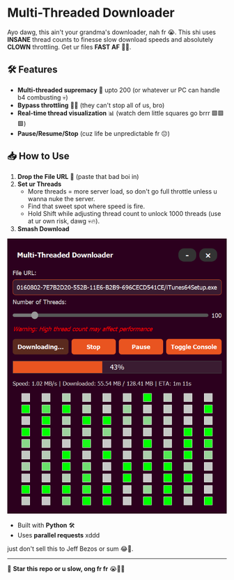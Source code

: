# Multi-Threaded Downloader 

Ayo dawg, this ain't your grandma's downloader, nah fr 😭. This shi uses **INSANE** thread counts to finesse slow download speeds and absolutely **CLOWN** throttling. Get ur files **FAST AF** 🚀💨.

## 🛠 Features
- **Multi-threaded supremacy** 🧵 upto 200 (or whatever ur PC can handle b4 combusting 💀)
- **Bypass throttling** 💨💨 (they can't stop all of us, bro)
- **Real-time thread visualization** 📊 (watch dem little squares go brrr 🟩🟩🟩)
- **Pause/Resume/Stop** (cuz life be unpredictable fr 😔)

## 📥 How to Use
1. **Drop the File URL** 🔗 (paste that bad boi in)
2. **Set ur Threads**
   - More threads = more server load, so don't go full throttle unless u wanna nuke the server.
   - Find that sweet spot where speed is fire.
   - Hold Shift while adjusting thread count to unlock 1000 threads (use at ur own risk, dawg 💀🔥).
3. **Smash Download** 

![Preview](window.png)

- Built with **Python** 🛠
- Uses **parallel requests** xddd

just don't sell this to Jeff Bezos or sum 😂🙏.

---
🚀 **Star this repo or u slow, ong fr fr** 😭💯🙏

